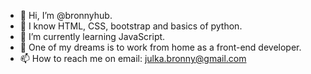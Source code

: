 - 👋 Hi, I’m @bronnyhub.
- 👀 I know HTML, CSS, bootstrap and basics of python.
- 🌱 I’m currently learning JavaScript.
- 💞️ One of my dreams is to work from home as a front-end developer.
- 📫 How to reach me on email: julka.bronny@gmail.com
